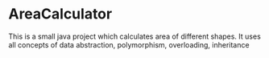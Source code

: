 # AreaCalculator
This is a small java project which calculates area of different shapes. It uses all concepts of data abstraction, polymorphism, overloading, inheritance
